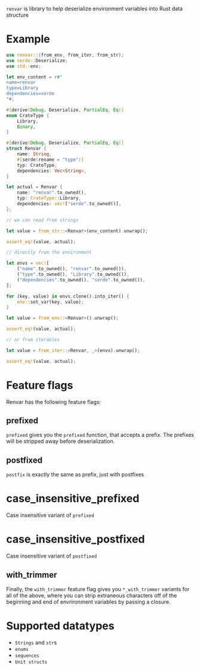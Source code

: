 `renvar` is library to help deserialize environment variables into Rust data structure

# Example

```rust
use renvar::{from_env, from_iter, from_str};
use serde::Deserialize;
use std::env;

let env_content = r#"
name=renvar
type=Library
dependencies=serde
"#;

#[derive(Debug, Deserialize, PartialEq, Eq)]
enum CrateType {
    Library,
    Binary,
}

#[derive(Debug, Deserialize, PartialEq, Eq)]
struct Renvar {
    name: String,
    #[serde(rename = "type")]
    typ: CrateType,
    dependencies: Vec<String>,
}

let actual = Renvar {
    name: "renvar".to_owned(),
    typ: CrateType::Library,
    dependencies: vec!["serde".to_owned()],
};

// we can read from strings

let value = from_str::<Renvar>(env_content).unwrap();

assert_eq!(value, actual);

// directly from the environment

let envs = vec![
    ("name".to_owned(), "renvar".to_owned()),
    ("type".to_owned(), "Library".to_owned()),
    ("dependencies".to_owned(), "serde".to_owned()),
];

for (key, value) in envs.clone().into_iter() {
    env::set_var(key, value);
}

let value = from_env::<Renvar>().unwrap();

assert_eq!(value, actual);

// or from iterables

let value = from_iter::<Renvar, _>(envs).unwrap();

assert_eq!(value, actual);
```

# Feature flags

Renvar has the following feature flags:

## prefixed

`prefixed` gives you the `prefixed` function, that accepts a prefix. The prefixes will be stripped away
before deserialization.

## postfixed

`postfix` is exactly the same as prefix, just with postfixes

# case_insensitive_prefixed

Case insensitive variant of `prefixed`

# case_insensitive_postfixed

Case insensitive variant of `postfixed`

## with_trimmer

Finally, the `with_trimmer` feature flag gives you `*_with_trimmer` variants for all of the above,
where you can strip extraneous characters off of the beginning and end of envrironment variables
by passing a closure.

# Supported datatypes

- `Strings` and `str`s
- `enums`
- `sequences`
- `Unit structs`
